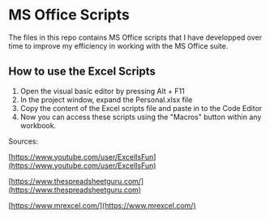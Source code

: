 # MS Office Scripts

The files in this repo contains MS Office scripts that I have developped over time to improve my efficiency in working with the MS Office suite. 

## How to use the Excel Scripts

1. Open the visual basic editor by pressing Alt + F11
2. In the project window, expand the Personal.xlsx file
3. Copy the content of the Excel scripts file and paste in to the Code Editor
4. Now you can access these scripts using the "Macros" button within any workbook. 




Sources: 

[https://www.youtube.com/user/ExcelIsFun](https://www.youtube.com/user/ExcelIsFun)

[https://www.thespreadsheetguru.com/](https://www.thespreadsheetguru.com)

[https://www.mrexcel.com/](https://www.mrexcel.com/)
